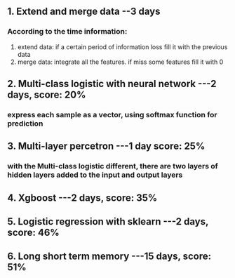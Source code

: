 ## 1. Extend and merge data --3 days 
### According to the time information: 
1. extend data: if a certain period of information loss fill it with the previous data
2. merge data: integrate all the features. if miss some features fill it with 0
## 2. Multi-class logistic with neural network ---2 days, score: 20%
### express each sample as a vector, using softmax function for prediction
## 3. Multi-layer percetron ---1 day score: 25%
### with the Multi-class logistic different, there are two layers of hidden layers added to the input and output layers
## 4. Xgboost ---2 days, score: 35%
## 5. Logistic regression with sklearn ---2 days, score: 46%
## 6. Long short term memory ---15 days, score: 51%
